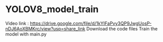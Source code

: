 # YOLOV8_model_train

Video link : https://drive.google.com/file/d/1kYIFaPvy3QP9JwgUosP-nDJ6AoXBMKrc/view?usp=share_link
Download the code files
Train the model with main.py
